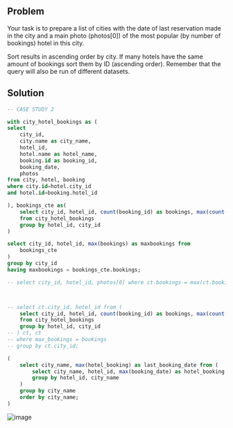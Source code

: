 ## Problem

Your task is to prepare a list of cities with the date of last reservation made in the city and a main photo (photos[0]) of the most popular (by number of bookings) hotel in this city.

Sort results in ascending order by city. If many hotels have the same amount of bookings sort them by ID (ascending order). Remember that the query will also be run of different datasets.

## Solution

```sql
-- CASE STUDY 2

with city_hotel_bookings as (
select 
    city_id, 
    city.name as city_name, 
    hotel_id, 
    hotel.name as hotel_name, 
    booking.id as booking_id, 
    booking_date,
    photos 
from city, hotel, booking 
where city.id=hotel.city_id 
and hotel.id=booking.hotel_id

), bookings_cte as(
    select city_id, hotel_id, count(booking_id) as bookings, max(count(booking_id)) as max_bookings
    from city_hotel_bookings
    group by hotel_id, city_id
)

select city_id, hotel_id, max(bookings) as maxbookings from 
    bookings_cte
)
group by city_id
having maxbookings = bookings_cte.bookings;

-- select city_id, hotel_id, photos[0] where ct.bookings = max(ct.bookings)



-- select ct.city_id, hotel_id from (
    select city_id, hotel_id, count(booking_id) as bookings, max(count(booking_id)) as max_bookings
    from city_hotel_bookings
    group by hotel_id, city_id
-- ) ct, ct
-- where max_bookings = bookings
-- group by ct.city_id;

(
    select city_name, max(hotel_booking) as last_booking_date from (
        select city_name, hotel_id, max(booking_date) as hotel_booking from city_hotel_bookings
        group by hotel_id, city_name
    )
    group by city_name
    order by city_name;
)
```

![image](https://github.com/user-attachments/assets/ad5984df-2797-47f5-92d0-4ec5110d1d93)
